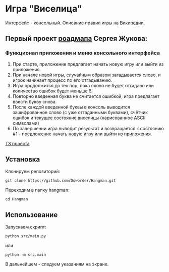 # Игра "Виселица"

Интерфейс - консольный. Описание правил игры на [Википедии](https://ru.wikipedia.org/wiki/%D0%92%D0%B8%D1%81%D0%B5%D0%BB%D0%B8%D1%86%D0%B0_(%D0%B8%D0%B3%D1%80%D0%B0)).


## Первый проект [роадмапа](https://zhukovsd.github.io/python-backend-learning-course/) Сергея Жукова:

### Функционал приложения и меню консольного интерфейса
1. При старте, приложение предлагает начать новую игру или выйти из приложения.
2. При начале новой игры, случайным образом загадывается слово, и игрок начинает процесс по его отгадыванию.
3. Игра продолжится до тех пор, пока слово не будет отгадано или количество ошибок будет меньше 6.
4. Повторно введенная буква не считается ошибкой, игра предлагает ввести букву снова.
5. После каждой введенной буквы в консоль выводится зашифрованное слово (с уже отгаданными буквами), счётчик ошибок и текущее состояние виселицы (нарисованное ASCII символами)
6. По завершении игра выводит результат и возвращается к состоянию #1 - предложение начать новую игру или выйти из приложения.

[ТЗ проекта](https://zhukovsd.github.io/python-backend-learning-course/projects/hangman/)

## Установка

Клонируем репозиторий:
```shell
git clone https://github.com/Doworder/Hangman.git
```

Переходим в папку hangman:
```shell
cd Hangman
```

## Использование

Запускаем скрипт:
```shell
python src/main.py
```

или

```shell
python -m src.main
```

В дальнейшем - следуем указаниям на экране.
